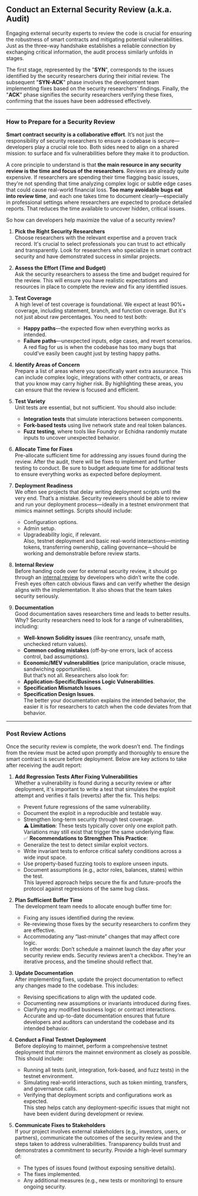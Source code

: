 ## Conduct an External Security Review (a.k.a. Audit)

Engaging external security experts to review the code is crucial for ensuring the robustness of smart contracts and mitigating potential vulnerabilities. Just as the three-way handshake establishes a reliable connection by exchanging critical information, the audit process similarly unfolds in stages. 

The first stage, represented by the "**SYN**", corresponds to the issues identified by the security researchers during their initial review. The subsequent "**SYN-ACK**" phase involves the development team implementing fixes based on the security researchers' findings. Finally, the "**ACK**" phase signifies the security researchers verifying these fixes, confirming that the issues have been addressed effectively. 

---

### How to Prepare for a Security Review

**Smart contract security is a collaborative effort**. It’s not just the responsibility of security researchers to ensure a codebase is secure—developers play a crucial role too. Both sides need to align on a shared mission: to surface and fix vulnerabilities before they make it to production.

A core principle to understand is that **the main resource in any security review is the time and focus of the researchers**. Reviews are already quite expensive. If researchers are spending their time flagging basic issues, they're not spending that time analyzing complex logic or subtle edge cases that could cause real-world financial loss. **Too many avoidable bugs eat into review time**, and each one takes time to document clearly—especially in professional settings where researchers are expected to produce detailed reports. That reduces the time available to uncover hidden, critical issues.

So how can developers help maximize the value of a security review?

1. **Pick the Right Security Researchers**  
   Choose researchers with the relevant expertise and a proven track record. It's crucial to select professionals you can trust to act ethically and transparently. Look for researchers who specialize in smart contract security and have demonstrated success in similar projects.

2. **Assess the Effort (Time and Budget)**  
   Ask the security researchers to assess the time and budget required for the review. This will ensure you have realistic expectations and resources in place to complete the review and fix any identified issues.

3. **Test Coverage**  
   A high level of test coverage is foundational. We expect at least 90%+ coverage, including statement, branch, and function coverage. But it's not just about raw percentages. You need to test both:  
   - **Happy paths**—the expected flow when everything works as intended.  
   - **Failure paths**—unexpected inputs, edge cases, and revert scenarios.  
   A red flag for us is when the codebase has too many bugs that could’ve easily been caught just by testing happy paths.

4. **Identify Areas of Concern**  
   Prepare a list of areas where you specifically want extra assurance. This can include complex logic, integrations with other contracts, or areas that you know may carry higher risk. By highlighting these areas, you can ensure that the review is focused and efficient.

5. **Test Variety**  
   Unit tests are essential, but not sufficient. You should also include:  
   - **Integration tests** that simulate interactions between components.  
   - **Fork-based tests** using live network state and real token balances.  
   - **Fuzz testing**, where tools like Foundry or Echidna randomly mutate inputs to uncover unexpected behavior.

6. **Allocate Time for Fixes**  
   Pre-allocate sufficient time for addressing any issues found during the review. After the audit, there will be fixes to implement and further testing to conduct. Be sure to budget adequate time for additional tests to ensure everything works as expected before deployment.

7. **Deployment Readiness**  
   We often see projects that delay writing deployment scripts until the very end. That’s a mistake. Security reviewers should be able to review and run your deployment process—ideally in a testnet environment that mimics mainnet settings. Scripts should include:  
   - Configuration options.  
   - Admin setup.  
   - Upgradeability logic, if relevant.  
   Also, testnet deployment and basic real-world interactions—minting tokens, transferring ownership, calling governance—should be working and demonstrable before review starts.

8. **Internal Review**  
   Before handing code over for external security review, it should go through an [internal review](./internal-security-reviews.md) by developers who didn’t write the code. Fresh eyes often catch obvious flaws and can verify whether the design aligns with the implementation. It also shows that the team takes security seriously.

9. **Documentation**  
   Good documentation saves researchers time and leads to better results. Why? Security researchers need to look for a range of vulnerabilities, including:  
   - **Well-known Solidity issues** (like reentrancy, unsafe math, unchecked return values).  
   - **Common coding mistakes** (off-by-one errors, lack of access control, bad assumptions).  
   - **Economic/MEV vulnerabilities** (price manipulation, oracle misuse, sandwiching opportunities).  
   But that’s not all. Researchers also look for:  
   - **Application-Specific/Business Logic Vulnerabilities**.  
   - **Specification Mismatch Issues**.  
   - **Specification Design Issues**.  
   The better your documentation explains the intended behavior, the easier it is for researchers to catch when the code deviates from that behavior.

---

### Post Review Actions

Once the security review is complete, the work doesn’t end. The findings from the review must be acted upon promptly and thoroughly to ensure the smart contract is secure before deployment. Below are key actions to take after receiving the audit report:

1. **Add Regression Tests After Fixing Vulnerabilities**  
   Whether a vulnerability is found during a security review or after deployment, it's important to write a test that simulates the exploit attempt and verifies it fails (reverts) after the fix. This helps:  
   - Prevent future regressions of the same vulnerability.  
   - Document the exploit in a reproducible and testable way.  
   - Strengthen long-term security through test coverage.  
   ⚠️ **Limitation**: These tests typically cover only one exploit path. Variations may still exist that trigger the same underlying flaw.  
   ✅ **Recommendations to Strengthen This Practice**:  
   - Generalize the test to detect similar exploit vectors.  
   - Write invariant tests to enforce critical safety conditions across a wide input space.  
   - Use property-based fuzzing tools to explore unseen inputs.  
   - Document assumptions (e.g., actor roles, balances, states) within the test.  
   This layered approach helps secure the fix and future-proofs the protocol against regressions of the same bug class.

2. **Plan Sufficient Buffer Time**  
   The development team needs to allocate enough buffer time for:  
   - Fixing any issues identified during the review.  
   - Re-reviewing those fixes by the security researchers to confirm they are effective.  
   - Accommodating any “last-minute” changes that may affect core logic.  
   In other words: Don’t schedule a mainnet launch the day after your security review ends. Security reviews aren’t a checkbox. They’re an iterative process, and the timeline should reflect that.

3. **Update Documentation**  
   After implementing fixes, update the project documentation to reflect any changes made to the codebase. This includes:  
   - Revising specifications to align with the updated code.  
   - Documenting new assumptions or invariants introduced during fixes.  
   - Clarifying any modified business logic or contract interactions.  
   Accurate and up-to-date documentation ensures that future developers and auditors can understand the codebase and its intended behavior.

4. **Conduct a Final Testnet Deployment**  
   Before deploying to mainnet, perform a comprehensive testnet deployment that mirrors the mainnet environment as closely as possible. This should include:  
   - Running all tests (unit, integration, fork-based, and fuzz tests) in the testnet environment.  
   - Simulating real-world interactions, such as token minting, transfers, and governance calls.  
   - Verifying that deployment scripts and configurations work as expected.  
   This step helps catch any deployment-specific issues that might not have been evident during development or review.

5. **Communicate Fixes to Stakeholders**  
   If your project involves external stakeholders (e.g., investors, users, or partners), communicate the outcomes of the security review and the steps taken to address vulnerabilities. Transparency builds trust and demonstrates a commitment to security. Provide a high-level summary of:  
   - The types of issues found (without exposing sensitive details).  
   - The fixes implemented.  
   - Any additional measures (e.g., new tests or monitoring) to ensure ongoing security.